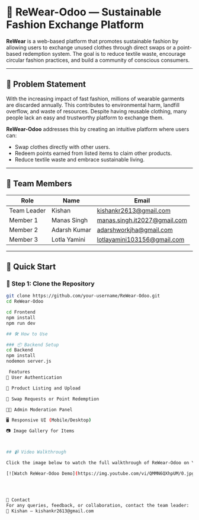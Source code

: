 # 👕 ReWear-Odoo — Sustainable Fashion Exchange Platform

**ReWear** is a web-based platform that promotes sustainable fashion by allowing users to exchange unused clothes through direct swaps or a point-based redemption system. The goal is to reduce textile waste, encourage circular fashion practices, and build a community of conscious consumers.

---

## 🧠 Problem Statement

With the increasing impact of fast fashion, millions of wearable garments are discarded annually. This contributes to environmental harm, landfill overflow, and waste of resources. Despite having reusable clothing, many people lack an easy and trustworthy platform to exchange them.

**ReWear-Odoo** addresses this by creating an intuitive platform where users can:
- Swap clothes directly with other users.
- Redeem points earned from listed items to claim other products.
- Reduce textile waste and embrace sustainable living.

---

## 👥 Team Members

| Role           | Name           | Email                             |
|----------------|----------------|-----------------------------------|
| Team Leader    | Kishan         | kishankr2613@gmail.com            |
| Member 1       | Manas Singh    | manas.singh.it2027@gmail.com      |
| Member 2       | Adarsh Kumar   | adarshworkjha@gmail.com           |
| Member 3       | Lotla Yamini   | lotlayamini103156@gmail.com       |

---


## 🚀 Quick Start

### 🧩 Step 1: Clone the Repository

```bash
git clone https://github.com/your-username/ReWear-Odoo.git
cd ReWear-Odoo

cd Frontend
npm install
npm run dev

## 🛠️ How to Use

### 📦 Backend Setup
cd Backend
npm install
nodemon server.js

 Features
👤 User Authentication

👚 Product Listing and Upload

🔁 Swap Requests or Point Redemption

🧑‍💼 Admin Moderation Panel

🖥️ Responsive UI (Mobile/Desktop)

📷 Image Gallery for Items



## 📹 Video Walkthrough

Click the image below to watch the full walkthrough of ReWear-Odoo on YouTube:

[![Watch ReWear-Odoo Demo](https://img.youtube.com/vi/QMMN6QXhpUM/0.jpg)](https://youtu.be/QMMN6QXhpUM)




📩 Contact
For any queries, feedback, or collaboration, contact the team leader:
📧 Kishan — kishankr2613@gmail.com
